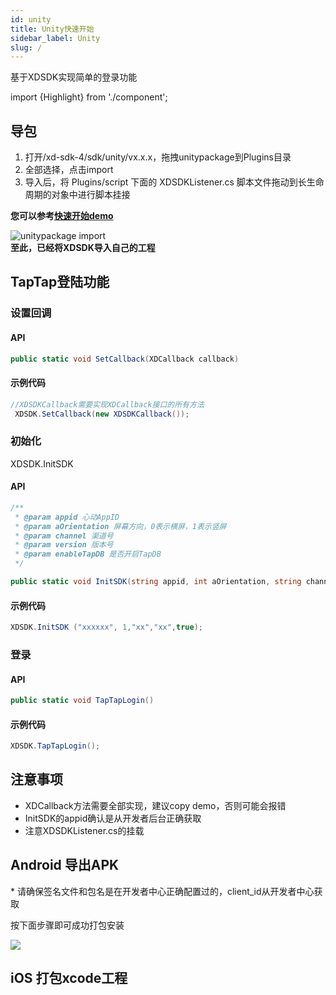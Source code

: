 ```yaml
---
id: unity
title: Unity快速开始
sidebar_label: Unity
slug: /
---
```

基于XDSDK实现简单的登录功能

import {Highlight} from './component';

## 导包

1.  打开/xd-sdk-4/sdk/unity/vx.x.x，拖拽unitypackage到Plugins目录  
2.  全部选择，点击import   
3.  导入后，将 Plugins/script 下面的 XDSDKListener.cs 脚本文件拖动到长生命周期的对象中进行脚本挂接  

**您可以参考[快速开始demo](#)**

![unitypackage import](http://qnblog.ijemy.com/WX20201125-093759.png)  
**至此，已经将XDSDK导入自己的工程**   

## TapTap登陆功能
### 设置回调
#### API
```cs
public static void SetCallback(XDCallback callback)
```

#### 示例代码
```cs
//XDSDKCallback需要实现XDCallback接口的所有方法
 XDSDK.SetCallback(new XDSDKCallback());
```

### 初始化
XDSDK.InitSDK

#### API
```c#
/**
 * @param appid 心动AppID
 * @param aOrientation 屏幕方向，0表示横屏，1表示竖屏
 * @param channel 渠道号
 * @param version 版本号
 * @param enableTapDB 是否开启TapDB
 */

public static void InitSDK(string appid, int aOrientation, string channel, string version, bool enableTapdb)
```

#### 示例代码
```c#
XDSDK.InitSDK ("xxxxxx", 1,"xx","xx",true);
```

### 登录
#### API
```c#
public static void TapTapLogin()
```

#### 示例代码
```c#
XDSDK.TapTapLogin();
```

## 注意事项
-   XDCallback方法需要全部实现，建议copy demo，否则可能会报错  
-   InitSDK的appid确认是从开发者后台正确获取  
-   注意XDSDKListener.cs的挂载

## Android 导出APK
<Highlight color='#f00'>* 请确保签名文件和包名是在开发者中心正确配置过的，client_id从开发者中心获取</Highlight>   

按下面步骤即可成功打包安装

![](http://qnblog.ijemy.com/xd_android_releaseapk.png)

## iOS 打包xcode工程
